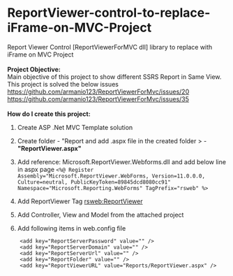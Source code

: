 # ReportViewer-control-to-replace-iFrame-on-MVC-Project
Report Viewer Control [ReportViewerForMVC dll] library to replace with iFrame on MVC Project
</br></br>
<b>Project Objective:</b></br>
Main objective of this project to show different SSRS Report in Same View. This project is solved the below issues </br>
https://github.com/armanio123/ReportViewerForMvc/issues/20</br>
https://github.com/armanio123/ReportViewerForMvc/issues/35
</br></br>
<b>How do I create this project:</b></br>
1. Create ASP .Net MVC Template solution
2. Create folder - "Report and add .aspx file in the created folder > - **"ReportViewer.aspx"**
3. Add reference: Microsoft.ReportViewer.Webforms.dll and add below line in aspx page
```<%@ Register Assembly="Microsoft.ReportViewer.WebForms, Version=11.0.0.0, Culture=neutral, PublicKeyToken=89845dcd8080cc91" Namespace="Microsoft.Reporting.WebForms" TagPrefix="rsweb" %>```

4. Add ReportViewer Tag 
<rsweb:ReportViewer>
5. Add Controller, View and Model from the attached project
6. Add following items in web.config file
```    <add key="ReportServerUser" value="" />
    <add key="ReportServerPassword" value="" />
    <add key="ReportServerDomain" value="" />
    <add key="ReportServerUrl" value="" />
    <add key="ReportFolder" value="" />
    <add key="ReportViewerURL" value="Reports/ReportViewer.aspx" />
```

